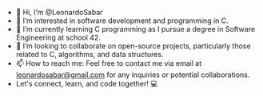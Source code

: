 - 👋 Hi, I’m @LeonardoSabar
- 👀 I’m interested in software development and programming in C.
- 🌱 I’m currently learning C programming as I pursue a degree in Software Engineering at school 42.
- 💞️ I’m looking to collaborate on open-source projects, particularly those related to C, algorithms, and data structures.
- 📫 How to reach me: Feel free to contact me via email at [leonardosabar@gmail.com](mailto:leonardosabar@gmail.com) for any inquiries or potential collaborations.
- Let's connect, learn, and code together! 💻
